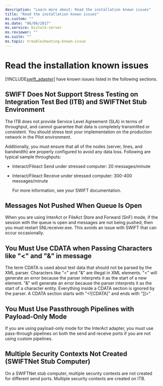 ```yaml
---
description: "Learn more about: Read the installation known issues"
title: "Read the installation known issues"
ms.custom: ""
ms.date: "06/08/2017"
ms.service: biztalk-server
ms.reviewer: ""
ms.suite: ""
ms.topic: troubleshooting-known-issue
---
```

# Read the installation known issues
[!INCLUDE[swift_adapter](../../includes/swift-adapter-md.md)] have known issues listed in the following sections.  
  
## SWIFT Does Not Support Stress Testing on Integration Test Bed (ITB) and SWIFTNet Stub Environment  
 The ITB does not provide Service Level Agreement (SLA) in terms of throughput, and cannot guarantee that data is completely transmitted or consistent. You should stress test your implementation on the production network in the Pilot environment.  
  
 Additionally, you must ensure that all of the nodes (server, lines, and bandwidth) are properly configured to avoid any data loss. Following are typical sample throughputs:  
  
- Interact/Fileact Send under stressed computer: 20 messages/minute  
  
- Interact/Fileact Receive under stressed computer: 300-400 messages/minute  
  
  For more information, see your SWIFT documentation.  
  
## Messages Not Pushed When Queue Is Open  
 When you are using InterAct or FileAct Store and Forward (SnF) mode, if the session with the queue is open and messages are not being pushed, then you must restart SNLreceiver.exe. This avoids an issue with SWIFT that can occur occasionally.  
  
## You Must Use CDATA when Passing Characters like "<" and "&" in message  
 The term CDATA is used about text data that should not be parsed by the XML parser.  Characters like "<" and "&" are illegal in XML elements. "<" will generate an error because the parser interprets it as the start of a new element. "&" will generate an error because the parser interprets it as the start of a character entity. Everything inside a CDATA section is ignored by the parser. A CDATA section starts with "\<![CDATA[" and ends with "]]\>"  
  
## You Must Use Passthrough Pipelines with Payload-Only Mode  
 If you are using payload-only mode for the InterAct adapter, you must use pass-through pipelines on both the send and receive ports if you are not using custom pipelines.  
  
## Multiple Security Contexts Not Created (SWIFTNet Stub Computer)  
 On a SWIFTNet stub computer, multiple security contexts are not created for different send ports. Multiple security contexts are created on ITB.
